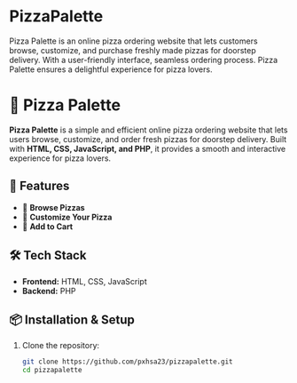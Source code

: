 # PizzaPalette
Pizza Palette is an online pizza ordering website that lets customers browse, customize, and purchase freshly made pizzas for doorstep delivery. With a user-friendly interface, seamless ordering process. Pizza Palette ensures a delightful experience for pizza lovers.
# 🍕 Pizza Palette  

**Pizza Palette** is a simple and efficient online pizza ordering website that lets users browse, customize, and order fresh pizzas for doorstep delivery. Built with **HTML, CSS, JavaScript, and PHP**, it provides a smooth and interactive experience for pizza lovers.  

## 🚀 Features  
- 🍕 **Browse Pizzas**   
- 🎨 **Customize Your Pizza** 
- 🛒 **Add to Cart**  

## 🛠 Tech Stack  
- **Frontend:** HTML, CSS, JavaScript  
- **Backend:** PHP   

## 📦 Installation & Setup  
1. Clone the repository:  
   ```sh
   git clone https://github.com/pxhsa23/pizzapalette.git
   cd pizzapalette
